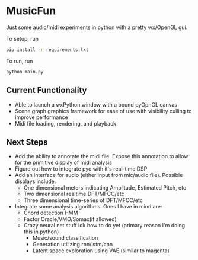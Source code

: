# MusicFun

Just some audio/midi experiments in python with a pretty wx/OpenGL gui.

To setup, run 

```bash
pip install -r requirements.txt
```

To run, run

```bash
python main.py
```

## Current Functionality

* Able to launch a wxPython window with a bound pyOpnGL canvas
* Scene graph graphics framework for ease of use with visibility culling to improve performance
* Midi file loading, rendering, and playback

## Next Steps

* Add the ability to annotate the midi file. Expose this annotation to allow for the primitive display of midi analysis
* Figure out how to integrate pyo with it's real-time DSP
* Add an interface for audio (either input from mic/audio file). Possible displays include:
    * One dimensional meters indicating Amplitude, Estimated Pitch, etc
    * Two dimensional realtime DFT/MFCC/etc
    * Three dimensional time-series of DFT/MFCC/etc
* Integrate some analysis algorithms. Ones I have in mind are:
    * Chord detection HMM
    * Factor Oracle/VMO/Somax(if allowed)
    * Crazy neural net stuff idk how to do yet (primary reason I'm doing this in python)
        * Music/sound classification
        * Generation utilizing rnn/lstm/cnn
        * Latent space exploration using VAE (similar to magenta)